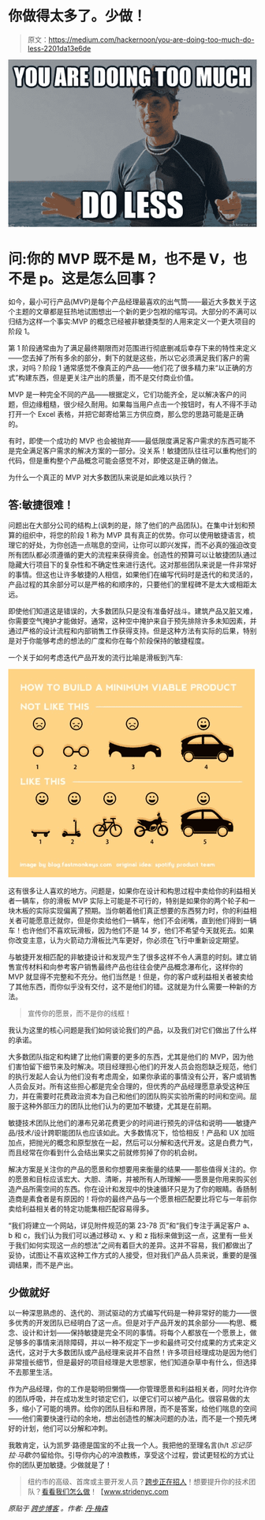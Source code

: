# 你做得太多了。少做！

> 原文：<https://medium.com/hackernoon/you-are-doing-too-much-do-less-2201da13e6de>

![](img/6350fc19e141ba9894ff1e6103afe451.png)

# 问:你的 MVP 既不是 M，也不是 V，也不是 p。这是怎么回事？

如今，最小可行产品(MVP)是每个产品经理最喜欢的出气筒——最近大多数关于这个主题的文章都是狂热地试图想出一个新的更少包袱的缩写词。大部分的不满可以归结为这样一个事实:MVP 的概念已经被非敏捷类型的人用来定义一个更大项目的阶段 1。

第 1 阶段通常由为了满足最终期限而对范围进行彻底删减后幸存下来的特性来定义——您去掉了所有多余的部分，剩下的就是这些，所以它必须满足我们客户的需求，对吗？阶段 1 通常感觉不像真正的产品——他们花了很多精力来“以正确的方式”构建东西，但是更关注产出的质量，而不是交付商业价值。

MVP 是一种完全不同的产品——根据定义，它们功能齐全，足以解决客户的问题，但边缘粗糙，很少经久耐用。如果每当用户点击一个按钮时，有人不得不手动打开一个 Excel 表格，并把它邮寄给第三方供应商，那么您的思路可能是正确的。

有时，即使一个成功的 MVP 也会被抛弃——最低限度满足客户需求的东西可能不是完全满足客户需求的解决方案的一部分。没关系！敏捷团队往往可以重构他们的代码，但是重构整个产品概念可能会感觉不对，即使这是正确的做法。

为什么一个真正的 MVP 对大多数团队来说是如此难以执行？

## **答:敏捷很难！**

问题出在大部分公司的结构上(讽刺的是，除了他们的产品团队)。在集中计划和预算的组织中，将您的阶段 1 称为 MVP 具有真正的优势。你可以使用敏捷语言，梳理它的好处，为你创造一点喘息的空间，让你可以即兴发挥，而不必真的强迫改变所有团队都必须遵循的更大的流程来获得资金。创造性的预算可以让敏捷团队通过隐藏大行项目下的复杂性和不确定性来进行迭代。这对那些团队来说是一件非常好的事情。但这也让许多敏捷的人相信，如果他们在编写代码时是迭代的和灵活的，产品过程的其余部分可以是严格的和顺序的，只要他们的里程碑不是太大或相距太远。

即使他们知道这是错误的，大多数团队只是没有准备好战斗。建筑产品又脏又难，你需要空气掩护才能做好。通常，这种空中掩护来自于预先排除许多未知因素，并通过严格的设计流程和内部销售工作获得支持。但是这种方法有实际的后果，特别是对于你能够考虑的想法的广度和你在每个阶段保持的敏捷程度。

一个关于如何考虑迭代产品开发的流行比喻是滑板到汽车:

![](img/38aa9ed00151da7c538fe13dbd573233.png)

这有很多让人喜欢的地方。问题是，如果你在设计和构思过程中卖给你的利益相关者一辆车，你的滑板 MVP 实际上可能是不可行的，特别是如果你的两个轮子和一块木板的实际实现偏离了预期。当你朝着他们真正想要的东西努力时，你的利益相关者可能愿意迁就你，但是你卖给他们一辆车，他们不会闭嘴，直到他们得到一辆车！也许他们不喜欢玩滑板，因为他们不是 14 岁，他们不希望今天就死去。如果你改变主意，认为火箭动力滑板比汽车更好，你必须在飞行中重新设定期望。

与敏捷开发相匹配的非敏捷设计和发现产生了很多这样不令人满意的时刻。建立销售宣传材料和向参考客户销售最终产品也往往会使产品概念瀑布化，这样你的 MVP 就显得不完整和不充分。他们当然是！但是，你的客户或利益相关者被卖给了其他东西，而你似乎没有交付，这不是他们的错。这就是为什么需要一种新的方法。

> 宣传你的愿景，而不是你的线框！

我认为这里的核心问题是我们如何谈论我们的产品，以及我们对它们做出了什么样的承诺。

大多数团队指定和构建了比他们需要的更多的东西，尤其是他们的 MVP，因为他们害怕留下细节来及时解决。项目经理担心他们的开发人员会抱怨缺乏规范，他们的执行发起人会认为他们没有考虑周全，如果你承诺的事情没有公开，客户或销售人员会反对。所有这些担心都是完全合理的，但优秀的产品经理愿意承受这种压力，并在需要时花费政治资本为自己和他们的团队购买实验所需的时间和空间。屈服于这种外部压力的团队比他们认为的更加不敏捷，尤其是在前期。

敏捷技术团队比他们的瀑布兄弟花费更少的时间进行预先的评估和说明——敏捷产品/技术/设计跨职能团队也应该如此。大多数情况下，恰恰相反！产品和 UX 加班加点，把抛光的概念和原型放在一起，然后可以分解和迭代开发。这是白费力气，而且经常在你看到什么会结出果实之前就修剪掉了你的机会树。

解决方案是关注你的产品的愿景和你想要用来衡量的结果——那些值得关注的。你的愿景和目标应该宏大、大胆、清晰，并被所有人所理解——愿景是你用来购买创造产品所需空间的东西。你在设计和发现中的快速循环只是为了你的眼睛。香肠制造商是素食者是有原因的！将你的最终产品与一个愿景相匹配要比将它与一年前你卖给利益相关者的特定功能集相匹配容易得多。

“我们将建立一个网站，详见附件规范的第 23-78 页”和“我们专注于满足客户 a、b 和 c，我们认为我们可以通过移动 x、y 和 z 指标来做到这一点，这里有一些关于我们如何实现这一点的想法”之间有着巨大的差异。这并不容易，我们都做出了妥协，试图让不喜欢这种工作方式的人接受，但对我们产品人员来说，重要的是强调结果，而不是产出。

## **少做就好**

以一种深思熟虑的、迭代的、测试驱动的方式编写代码是一种非常好的能力——很多优秀的开发团队已经明白了这一点。但是对于产品开发的其余部分——构思、概念、设计和计划——保持敏捷是完全不同的事情。将每个人都放在一个愿景上，做足够多的事情来消除障碍，并以一种不规定下一步和最终可交付成果的方式来定义迭代，这对于大多数团队或产品经理来说并不自然！许多项目经理成功是因为他们非常擅长细节，但是最好的项目经理是大思想家，他们知道杂草中有什么，但选择不去那里生活。

作为产品经理，你的工作是聪明但懒惰——你管理愿景和利益相关者，同时允许你的团队呼吸，并在成功发生时锁定它们，以便它们可以被产品化。很容易做的太多，缩小了可能的境界。给你的团队目标和界限，而不是答案，给他们喘息的空间——他们需要快速行动的余地，想出创造性的解决问题的办法，而不是一个预先烤好的计划，他们可以分解和冲刺。

我敢肯定，认为凯罗·路德是国宝的不止我一个人。我把他的至理名言(h/t *忘记莎拉·马歇尔*)留给你。引导你内心的冲浪教练，享受这个过程，尝试更轻松的方式让你的团队更加敏捷。少做就是了！

> 纽约市的高级、首席或主要开发人员？[跨步正在招人](https://www.stridenyc.com/careers)！想要提升你的技术团队？[看看我们怎么做](https://www.stridenyc.com/our-work)！【www.stridenyc.com 

*原贴于* [*跨步博客*](https://www.stridenyc.com/blog) *。作者:* [*丹·梅森*](https://www.linkedin.com/in/dnmason/)